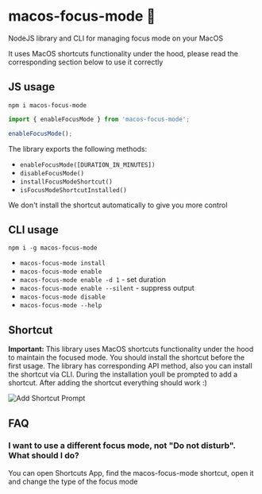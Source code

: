 # macos-focus-mode 🧘
NodeJS library and CLI for managing focus mode on your MacOS

It uses MacOS shortcuts functionality under the hood, please read the corresponding section below to use it correctly

## JS usage
`npm i macos-focus-mode`

```js
import { enableFocusMode } from 'macos-focus-mode';

enableFocusMode();
```

The library exports the following methods:
- `enableFocusMode([DURATION_IN_MINUTES])`
- `disableFocusMode()`
- `installFocusModeShortcut()`
- `isFocusModeShortcutInstalled()`

We don't install the shortcut automatically to give you more control

## CLI usage
`npm i -g macos-focus-mode`

- `macos-focus-mode install`
- `macos-focus-mode enable`
- `macos-focus-mode enable -d 1` - set duration
- `macos-focus-mode enable --silent` - suppress output
- `macos-focus-mode disable`
- `macos-focus-mode --help`


## Shortcut
**Important:** This library uses MacOS shortcuts functionality under the hood to maintain the focused mode. 
You should install the shortcut before the first usage. The library has corresponding API method, also you can install the shortcut via CLI.
During the installation youll be prompted to add a shortcut. After adding the shortcut everything should work :)

![Add Shortcut Prompt](https://user-images.githubusercontent.com/2021794/145727002-149e78c4-7505-45a2-a327-fa5f0361e1b0.png)

## FAQ
### I want to use a different focus mode, not "Do not disturb". What should I do?
You can open Shortcuts App, find the  macos-focus-mode shortcut, open it and change the type of the focus mode

